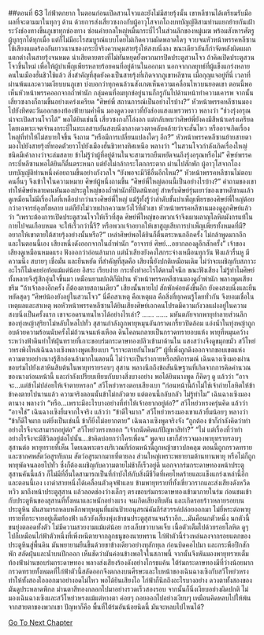 ##ตอนที่ 63 ไก่ฟ้าตกยาก
ในตอนก่อนเปิดสวนโจวและยังไม่มีสายรุ้งนั้น เขาหลีซานได้เตรียมรับมือผลที่จะตามมาในทุกๆ ด้าน ด้วยการส่งเสี่ยวซงกงกับผู้อาวุโสจากโถงบทบัญญัติสามท่านแยกย้ายกันเฝ้าระวังช่องทางขึ้นภูเขาทุกช่องทาง ซ่อนค่ายกลใหญ่หมื่นกระบี่ไว้ในส่วนลึกของหมู่เมฆ พร้อมสังหารศัตรูผู้บุกรุกได้ทุกเมื่อ แต่ก็ไม่มีอะไรสมบูรณ์แบบโดยไม่เกิดความผิดพลาดใดๆ จวบจนหัวหน้าพรรคหลีซานใช้เสียงแผดร้องอันยาวนานของกระบี่จริงควบคุมสายรุ้งให้สงบนิ่งลง ขณะเดียวกันก็กำจัดพลังผิดแผกแตกต่างในสายรุ้งจนหมด น่าเสียดายตรงที่ไม่ทันหยุดยั้งพวกมารปิดประตูสวนโจว
ถ้าคิดเปิดประตูสวนโจวขึ้นใหม่ เพื่อให้ผู้บำเพ็ญเพียรหลายร้อยคนที่อยู่ด้านในออกมา นอกจากกลยุทธ์ที่ผู้แข็งแกร่งหลายคนในเมืองฮั่นชิวใช้แล้ว สิ่งสำคัญที่สุดยังคงเป็นสายรุ้งที่เกิดจากภูเขาหลีซาน เมื่อกุญแจอยู่ที่นี่ เวลาที่ผ่านพ้นและความเงียบบนภูเขา บ่งบอกว่าทุกคนล้วนสังเกตเห็นความเคลื่อนไหวบนยอดเขา ตอนนี้พอเห็นหัวหน้าพรรคออกจากถ้ำพำนัก กลุ่มคนที่อมทุกข์อยู่นานก็กรูกันไปด้านหน้าทำความเคารพ จากนั้นเสี่ยวซงกงก็ถามขึ้นอย่างเคร่งเครียด “ศิษย์พี่ สถานการณ์เป็นอย่างไรบ้าง?”
หัวหน้าพรรคหลีซานมองไปยังทิศตะวันออกของท้องฟ้ายามค่ำคืน มองดูดวงดาวที่ยังส่องแสงแพรวพราว พลางว่า “ช่วงรุ่งอรุณ น่าจะเปิดสวนโจวได้”
พอได้ยินเช่นนี้ เสี่ยวซงกงก็โล่งอก แต่กลับพบว่าศิษย์พี่ยังคงมีสีหน้าเคร่งเครียด โดยเฉพาะเจตจำนงกระบี่ในทะเลสาบอันสงบนิ่งกลางดวงตาคลับคล้ายว่าจะสั่นไหว หรืออาจเกิดเรื่องใหญ่ที่ทำให้ไม่สบายใจขึ้น จึงถาม “หรือมีการเปลี่ยนแปลงใดๆ อีก?”
หัวหน้าพรรคหลีซานย้ายสายตา มองไปยังสายรุ้งที่ทอดตัวยาวไปยังเมืองฮั่นชิวทางทิศเหนือ พลางว่า “ในสวนโจวกำลังเกิดเรื่องใหญ่ ชนิดมีเค้าลางว่าจะล่มสลาย ข้าไม่รู้ว่าผู้ที่อยู่ด้านในจะสามารถยืนหยัดจนถึงรุ่งอรุณหรือไม่”
ศิษย์พรรคกระบี่หลีซานพอได้ยินก็ตื่นตระหนก แต่ยังไม่กล้ากระโตกกระตาก ผ่านไปสักพัก ผู้อาวุโสจากโถงบทบัญญัติท่านหนึ่งค่อยถามขึ้นอย่างกังวลใจ “ยังพอจะมีวิธีอื่นอีกไหม?”
หัวหน้าพรรคหลีซานไม่ตอบ คนอื่นๆ จึงเข้าใจในความหมาย ศิษย์ผู้หนึ่งถามขึ้น “ศิษย์พี่ใหญ่ตอนนี้เป็นอย่างไรบ้าง?”
คำถามของเขาทำให้ศิษย์หลายคนหันมองประตูใหญ่ของถ้ำพำนักที่ปิดสนิทอยู่ สำหรับศิษย์รุ่นเยาว์ของเขาหลีซานแล้ว ดูเหมือนไม่มีเรื่องใดที่เหลือบ่ากว่าแรงศิษย์พี่ใหญ่ แม้รู้ทั้งรู้ว่าลำดับขั้นบำเพ็ญเพียรของศิษย์พี่ใหญ่ด้อยกว่าอาจารย์ลุงทั้งหลาย แต่ก็ยังไม่วายฝากความหวังไว้ที่ตัวเขา
หัวหน้าพรรคหลีซานมองดูลูกศิษย์แล้วว่า “เพราะต้องการเปิดประตูสวนโจวให้เร็วที่สุด ศิษย์พี่ใหญ่ของพวกเจ้าจึงเผาผลาญโลหิตมังกรแท้ในกายไปจนเกือบหมด จะให้เร็วกว่านี้รึ? หรือพวกเจ้าอยากให้เขาสูญเสียการบำเพ็ญเพียรทั้งหมดที่มี? อยากให้เขาตายใต้สายรุ้งอย่างนั้นหรือ?”
เหล่าศิษย์พอได้ยินก็ตื่นตระหนกอีกครั้ง ไม่กล้าพูดมากอีก
และในตอนนี้เอง เสียงหนึ่งดังออกจากในถ้ำพำนัก “อาจารย์ ศิษย์...อยากลองดูอีกสักครั้ง”
เจ้าของเสียงดูเหมือนหมดแรง ฟังออกว่าอ่อนล้ามาก แต่น้ำเสียงยังคงใสกระจ่างเหมือนทุกวัน ฟังแล้วรื่นหู มีความนิ่ง สบายๆ เชื่อมั่น และยืนหยัด ที่สำคัญที่สุดคือ เสียงนี้ยังปกติเหมือนเดิม ไม่ว่าจะเผชิญกับสภาวะอะไรก็ไม่เคยย่อท้อแม้แต่น้อย อิสระ เรียบง่าย กระทั่งทำอะไรได้ตามใจนึก
ขณะฟังเสียง ไม่รู้ทำไมศิษย์ทั้งหลายจึงรู้สึกอุ่นใจขึ้นมา เหมือนยามปกติก็มิปาน
หัวหน้าพรรคหลีซานมองดูถ้ำพำนัก พลางพูดเสียงขรึม “ถ้าเจ้าลองอีกครั้ง ก็ต้องตายสถานเดียว”
เสียงนั้นหายไป สักพักค่อยดังขึ้นอีก ยังคงสงบนิ่งและยืนหยัดสุดๆ “ศิษย์น้องยังอยู่ในสวนโจว”
นี่คือสาเหตุ คือเหตุผล คือสิ่งที่ทุกคนรู้โดยทั่วกัน จึงยอมเชื่อในเหตุผลและสาเหตุ พอหัวหน้าพรรคหลีซานได้ยินเสียงศิษย์เอกคนโปรดมีความกังวลแฝงอยู่ในความสงบนิ่งเป็นครั้งแรก เขาจะอดรนทนไหวได้อย่างไรเล่า?
......
......
มหันตภัยจากพายุทำลายส่วนลึกของทุ่งหญ้าสุริยาไม่หลับใหลไปทั่ว สุสานกำลังถูกพายุหมุนอันกราดเกรี้ยวปิดล้อม แอ่งน้ำในทุ่งหญ้าถูกอบด้วยความร้อนนับครั้งไม่ถ้วนจนแห้งเหือด ดินโคลนกลายเป็นกรวดทรายอบแห้ง พายุที่หมุนคว้างระหว่างฟ้าดินทำให้ฝุ่นทรายที่เกาะขอบร่มกระดาษทองปลิวเข้ามาด้านใน แสงสว่างจึงดูขมุกขมัว
สวีโหย่วหรงพิงไหล่เฉินฉางเซิงพลางพูดเสียงเบา “เราจะตายกันไหม?”
ผู้ที่เพิ่งถูกดึงออกจากขอบเขตแห่งความตายอย่างนางรู้สึกอ่อนล้ามากในตอนนี้ ไม่ว่าจะเป็นร่างกายหรือสติอารมณ์ เฉินฉางเซิงมองผ่านขอบร่มไปยังเสาหินสิบต้นในพายุทรายรอบๆ สุสาน พลางนึกถึงข้อสันนิษฐานที่เกิดจากการคิดคำนวณของนางก่อนหน้านี้ และกำลังเปรียบเทียบกับบางสิ่งบางอย่าง พอได้ยินนางพูด ก็คิดๆ ดู แล้วว่า “อาจจะ...แต่ข้าไม่ปล่อยให้เจ้าตายหรอก”
สวีโหย่วหรงตอบเสียงเบา “ก่อนหน้านี้ถ้าไม่ใช่เจ้าถ่ายโลหิตให้ข้า ข้าคงตายไปนานแล้ว ความจริงตอนนั้นข้าไม่กลัวตาย แต่ตอนนี้กลับกลัว ไม่รู้ทำไม”
เฉินฉางเซิงมองตานาง พลางว่า “หรือ...เพราะมีอะไรบางอย่างที่ทำให้เจ้าอยากอยู่ต่อ?”
สวีโหย่วหรงครุ่นคิด แล้วว่า “อาจใช่”
เฉินฉางเซิงยิ้มจากใจจริง แล้วว่า “ข้าดีใจมาก”
สวีโหย่วหรงมองเขาแล้วยิ้มน้อยๆ พลางว่า “ข้าก็ดีใจมาก แต่ยิ่งเป็นเช่นนี้ ข้าก็ยิ่งไม่อยากตาย”
เฉินฉางเซิงพูดจริงจัง “ถูกต้อง ข้าก็กำลังคิดว่าทำอย่างไรจึงจะสามารถอยู่ต่อ”
สวีโหย่วหรงหยอก “เจ้าถนัดคิดแก้ปัญหาสิท่า?”
“ไม่ แต่เรื่องที่ว่าทำอย่างไรจึงจะมีชีวิตอยู่ต่อไปนั้น...ข้าคิดบ่อยกว่าใครเพื่อน”
พูดจบ เขาก็สำรวจมองพายุทรายรอบๆ สุสานต่อ พายุทรายที่เห็น โดยเฉพาะตรงบริเวณที่ก่อนหน้านี้ถูกหญ้าขาวปกคลุม ตอนนี้ถูกกรวดทรายและซากศพสัตว์อสูรทับถม สัตว์อสูรมากมายที่ตายลง ส่วนใหญ่เพราะพยายามต้านทานพายุ หรือไม่ก็ถูกพายุพัดจนลอยไปทั่ว ซึ่งก็ต้องเผชิญกับความตายไม่ช้าก็เร็วอยู่ดี
นอกจากร่มกระดาษทองหน้าประตูสุสานคันนี้แล้ว ก็ไม่มีที่อื่นใดสามารถเป็นที่กำบังให้กับสิ่งมีชีวิตที่เคยโหดร้ายและแข็งแกร่งเหล่านี้อีก
และตอนนี้เอง เงาดำสายหนึ่งได้เคลื่อนตัวดุจฟ้าแลบ ข้ามพายุทรายที่ทั้งเชี่ยวกรากและส่งเสียงดังหวีดหวิว มาถึงหน้าประตูสุสาน แล้วลอดช่องว่างเล็กๆ ตรงขอบร่มกระดาษทองเข้ามาภายในร่ม ก่อนชนเข้ากับประตูหินของสุสานที่ทั้งหนาและหนักอย่างแรง จนเกิดเสียงทึบตัน และเกิดรอยร้าวหลายรอยบนประตูหิน
มันสามารถหลบหลีกพายุหมุนที่แผ่นป้ายอนุสรณ์คัมภีร์สวรรค์ปล่อยออกมา ไม่ยี่หระต่อพายุทรายที่กระจายอยู่เต็มท้องฟ้า แล้วยังเสี่ยงพุ่งเข้าชนประตูสุสานจนร้าวอีก...มันคือนกตัวหนึ่ง นกตัวนี้ขนยุ่งตลอดทั้งตัว ไม่มีความสวยงามแม้แต่น้อย กรงเล็บขวาบาดเจ็บ เนื้อตัวเต็มไปด้วยรอยโลหิต ดูๆ ไปก็เหมือนไก่ฟ้าตัวหนึ่งที่เพิ่งหนีตายจากลูกธนูของนายพราน
ไก่ฟ้าตัวนี้ร่วงหล่นลงจากรอยแตกของประตูหินสู่พื้นดิน มันพยายามยืนขึ้นด้วยขาข้างเดียวอย่างทุลักทุเล ก่อนบิดคอไปมา และกระพือปีกสักพัก สลัดฝุ่นและน้ำบนปีกออก เห็นชัดว่ามันค่อนข้างพอใจในสภาพนี้ จากนั้นจึงหันมองพายุทรายเต็มท้องฟ้าผ่านขอบร่มกระดาษทอง พลางส่งเสียงร้องดังอย่างโกรธแค้น ใต้ร่มกระดาษทองมีที่ว่างน้อยมาก กรวดทรายทั้งหมดที่ไก่ฟ้าตัวนี้สลัดออกจึงตกลงบนศีรษะและใบหน้าของเฉินฉางเซิงกับสวีโหย่วหรง ทำให้ทั้งสองไอออกมาอย่างอดไม่ไหว
พอได้ยินเสียงไอ ไก่ฟ้าก็นึกถึงอะไรบางอย่าง ดวงตาทั้งสองของมันดูประหลาดพิกล ม่านตาสีทองกลอกไปมาอย่างรวดเร็วสองรอบ จากนั้นก็นิ่งเงียบอย่างผิดปกติ ไม่มองเฉินฉางเซิงและสวีโหย่วหรงแม้แต่หางตา ค่อยๆ ถอยออกไปอย่างเงียบๆ เหมือนคิดหลบไปให้พ้นจากสายตาของพวกเขา ปัญหาก็คือ พื้นที่ใต้ร่มอันน้อยนิดนี้ มันจะหลบไปไหนได้?


[Go To Next Chapter]( ./350.md)